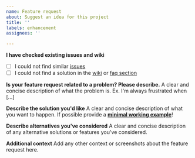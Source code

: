 ```yaml
---
name: Feature request
about: Suggest an idea for this project
title: ''
labels: enhancement
assignees: ''

---
```


**I have checked existing issues and wiki**
- [ ] I could not find similar [issues](https://github.com/ta4j/ta4j/issues?utf8=%E2%9C%93&q=)
- [ ] I could not find a solution in the [wiki](https://ta4j.github.io/ta4j-wiki/) or [faq section](https://ta4j.github.io/ta4j-wiki/FAQ.html)

**Is your feature request related to a problem? Please describe.**
A clear and concise description of what the problem is. Ex. I'm always frustrated when [...]

**Describe the solution you'd like**
A clear and concise description of what you want to happen. If possible provide a **[minimal working example](https://stackoverflow.com/help/mcve)**!

**Describe alternatives you've considered**
A clear and concise description of any alternative solutions or features you've considered.

**Additional context**
Add any other context or screenshots about the feature request here.
